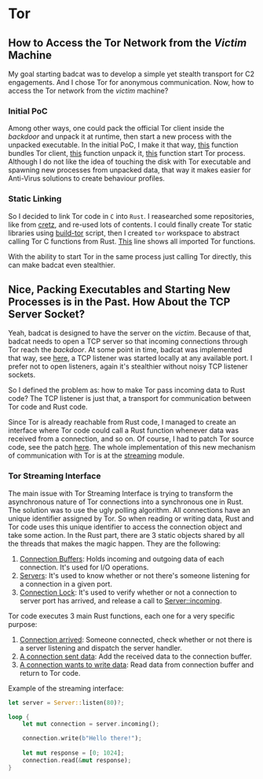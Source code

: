 # Tor

## How to Access the Tor Network from the _Victim_ Machine

My goal starting badcat was to develop a simple yet stealth transport for C2 engagements. And I chose Tor for anonymous communication. Now, how to access the Tor network from the _victim_ machine? 

### Initial PoC

Among other ways, one could pack the official Tor client inside the _backdoor_ and unpack it at runtime, then start a new process with the unpacked executable. In the initial PoC, I make it that way, [this](https://github.com/yanmarques/badcat/blob/51c1a2df8634b81653ba8afd18d264170c855635/victim/build.rs#L119) function bundles Tor client, [this](https://github.com/yanmarques/badcat/blob/51c1a2df8634b81653ba8afd18d264170c855635/victim/src/setting.rs#L61) function unpack it, [this](https://github.com/yanmarques/badcat/blob/51c1a2df8634b81653ba8afd18d264170c855635/victim/src/main.rs#L50) function start Tor process. Although I do not like the idea of touching the disk with Tor executable and spawning new processes from unpacked data, that way it makes easier for Anti-Virus solutions to create behaviour profiles.

### Static Linking

So I decided to link Tor code in `C` into `Rust`. I reasearched some repositories, like from [cretz](https://github.com/cretz/tor-static), and re-used lots of contents. I could finally create Tor static libraries using [build-tor](https://github.com/yanmarques/badcat/blob/dev/scripts/build-tor) script, then I created `tor` workspace to abstract calling Tor C functions from Rust. [This](https://github.com/yanmarques/badcat/blob/489f760eb6584abb151a51107cdd17083532e467/tor/src/lib.rs#L39) line shows all imported Tor functions. 

With the ability to start Tor in the same process just calling Tor directly, this can make badcat even stealthier.

## Nice, Packing Executables and Starting New Processes is in the Past. How About the TCP Server Socket?

Yeah, badcat is designed to have the server on the _victim_. Because of that, badcat needs to open a TCP server so that incoming connections through Tor reach the _backdoor_. At some point in time, badcat was implemented that way, see [here](https://github.com/yanmarques/badcat/blob/9d286e080d44c0f46c5e2359950a6672fc0ba709/victim/src/main.rs#L75), a TCP listener was started locally at any available port. I prefer not to open listeners, again it's stealthier without noisy TCP listener sockets.

So I defined the problem as: how to make Tor pass incoming data to Rust code? The TCP listener is just that, a transport for communication between Tor code and Rust code.

Since Tor is already reachable from Rust code, I managed to create an interface where Tor code could call a Rust function whenever data was received from a connection, and so on. Of course, I had to patch Tor source code, see the patch [here](https://github.com/yanmarques/badcat/blob/dev/scripts/rust_hs.patch). The whole implementation of this new mechanism of communication with Tor is at the [streaming](https://github.com/yanmarques/badcat/blob/dev/tor/src/stream.rs) module.

### Tor Streaming Interface

The main issue with Tor Streaming Interface is trying to transform the asynchronous nature of Tor connections into a synchronous one in Rust. The solution was to use the ugly polling algorithm. All connections have an unique identifier assigned by Tor. So when reading or writing data, Rust and Tor code uses this unique identifier to access the connection object and take some action. In the Rust part, there are 3 static objects shared by all the threads that makes the magic happen. They are the following:

1. [Connection Buffers](https://github.com/yanmarques/badcat/blob/489f760eb6584abb151a51107cdd17083532e467/tor/src/stream.rs#L18): Holds incoming and outgoing data of each connection. It's used for I/O operations.
2. [Servers](https://github.com/yanmarques/badcat/blob/489f760eb6584abb151a51107cdd17083532e467/tor/src/stream.rs#L23): It's used to know whether or not there's someone listening for a connection in a given port.
3. [Connection Lock](https://github.com/yanmarques/badcat/blob/489f760eb6584abb151a51107cdd17083532e467/tor/src/stream.rs#L28): It's used to verify whether or not a connection to server port has arrived, and release a call to [Server::incoming](https://github.com/yanmarques/badcat/blob/489f760eb6584abb151a51107cdd17083532e467/tor/src/stream.rs#L79).  

Tor code executes 3 main Rust functions, each one for a very specific purpose:

1. [Connection arrived](https://github.com/yanmarques/badcat/blob/489f760eb6584abb151a51107cdd17083532e467/tor/src/stream.rs#L357): Someone connected, check whether or not there is a server listening and dispatch the server handler. 
2. [A connection sent data](https://github.com/yanmarques/badcat/blob/489f760eb6584abb151a51107cdd17083532e467/tor/src/stream.rs#L311): Add the received data to the connection buffer.
3. [A connection wants to write data](https://github.com/yanmarques/badcat/blob/489f760eb6584abb151a51107cdd17083532e467/tor/src/stream.rs#L337): Read data from connection buffer and return to Tor code.

Example of the streaming interface:

```rust
let server = Server::listen(80)?;

loop {
    let mut connection = server.incoming();

    connection.write(b"Hello there!");
    
    let mut response = [0; 1024];
    connection.read(&mut response);
}
```